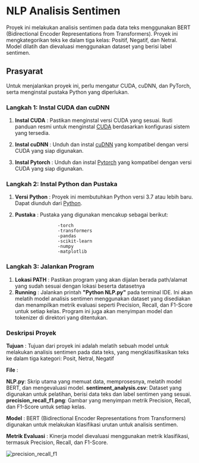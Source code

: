 # NLP Analisis Sentimen

Proyek ini melakukan analisis sentimen pada data teks menggunakan BERT (Bidirectional Encoder Representations from Transformers). 
Proyek ini mengkategorikan teks ke dalam tiga kelas: Positif, Negatif, dan Netral. Model dilatih dan dievaluasi menggunakan dataset yang berisi label sentimen.

## Prasyarat

Untuk menjalankan proyek ini, perlu mengatur CUDA, cuDNN, dan PyTorch, serta menginstal pustaka Python yang diperlukan.

### Langkah 1: Instal CUDA dan cuDNN

1. **Instal CUDA**   : Pastikan menginstal versi CUDA yang sesuai.
                       Ikuti panduan resmi untuk menginstal [CUDA](https://developer.nvidia.com/cuda-downloads) berdasarkan konfigurasi sistem yang tersedia.
   
2. **Instal cuDNN**  : Unduh dan instal [cuDNN](https://developer.nvidia.com/cudnn) yang kompatibel dengan versi CUDA yang siap digunakan.
   
3. **Instal Pytorch** : Unduh dan instal [Pytorch](https://pytorch.org/) yang kompatibel dengan versi CUDA yang siap digunakan.

### Langkah 2: Instal Python dan Pustaka

1. **Versi Python**  : Proyek ini membutuhkan Python versi 3.7 atau lebih baru. Dapat diunduh dari [Python](https://www.python.org/downloads/).
2. **Pustaka**       : Pustaka yang digunakan mencakup sebagai berikut:
   
                       -torch
                       -transformers
                       -pandas
                       -scikit-learn
                       -numpy
                       -matplotlib

### Langkah 3: Jalankan Program

1. **Lokasi PATH**   : Pastikan program yang akan dijalan berada path/alamat yang sudah sesuai dengan lokasi beserta datasetnya
2. **Running**       : Jalankan printah **"Python NLP.py"** pada terminal IDE. Ini akan melatih model analisis sentimen menggunakan dataset yang disediakan dan menampilkan
                       metrik evaluasi seperti Precision, Recall, dan F1-Score untuk setiap kelas. Program ini juga akan menyimpan model dan tokenizer di direktori yang ditentukan.

### Deskripsi Proyek

**Tujuan**           : Tujuan dari proyek ini adalah melatih sebuah model untuk melakukan analisis sentimen pada data teks, yang mengklasifikasikan teks ke dalam tiga kategori: Posit, Netral, Negatif

**File**             :

**NLP.py**: Skrip utama yang memuat data, memprosesnya, melatih model BERT, dan mengevaluasi model.
**sentiment_analysis.csv**: Dataset yang digunakan untuk pelatihan, berisi data teks dan label sentimen yang sesuai.
**precision_recall_f1.png**: Gambar yang menyimpan metrik Precision, Recall, dan F1-Score untuk setiap kelas.

**Model**            : 
BERT (Bidirectional Encoder Representations from Transformers) digunakan untuk melakukan klasifikasi urutan untuk analisis sentimen.

**Metrik Evaluasi**  : 
Kinerja model dievaluasi menggunakan metrik klasifikasi, termasuk Precision, Recall, dan F1-Score.

![precision_recall_f1](https://github.com/user-attachments/assets/6d8006b2-9bd2-4157-a087-e70a26636baa)

